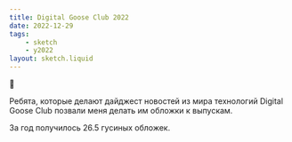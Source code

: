 ```yaml
---
title: Digital Goose Club 2022
date: 2022-12-29
tags:
    - sketch
    - y2022
layout: sketch.liquid
---
```


🌲

Ребята, которые делают дайджест новостей из мира технологий Digital Goose Club позвали меня делать им обложки к выпускам.

За год получилось 26.5 гусиных обложек.
